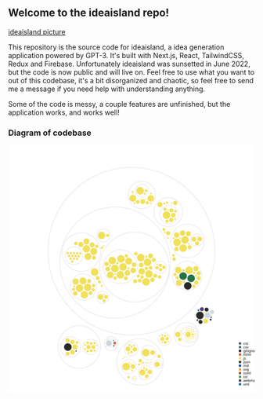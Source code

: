 ## Welcome to the ideaisland repo!

[ideaisland picture](/ii.png)

This repository is the source code for ideaisland, a idea generation application powered by GPT-3. It's built with Next.js, React, TailwindCSS, Redux and Firebase. Unfortunately ideaisland was sunsetted in June 2022, but the code is now public and will live on. Feel free to use what you want to out of this codebase, it's a bit disorganized and chaotic, so feel free to send me a message if you need help with understanding anything.

Some of the code is messy, a couple features are unfinished, but the application works, and works well!

### Diagram of codebase

![Visualization of the ideaisland codebase](./diagram.svg)
